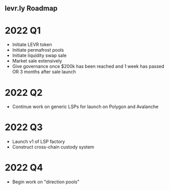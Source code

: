 ## levr.ly Roadmap
# 2022 Q1
* Initiate LEVR token
* Initiate permafrost pools
* Initiate liquidity swap sale
* Market sale extensively
* Give governance once $200k has been reached and 1 week has passed OR 3 months after sale launch

# 2022 Q2
* Continue work on generic LSPs for launch on Polygon and Avalanche

# 2022 Q3
* Launch v1 of LSP factory
* Construct cross-chain custody system

# 2022 Q4
* Begin work on "direction pools"


